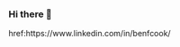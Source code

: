 ### Hi there 👋

<!--
**bfc782/bfc782** is a ✨ _special_ ✨ repository because its `README.md` (this file) appears on your GitHub profile.

Here are some ideas to get you started:

- 🔭 I’m currently working on ... a lo-tech, non-profit startup concept that combines datascience and running
- 🌱 I’m currently learning ... Dash, Django and Deutsch!
- 🤔 I’m looking for help with ... keeping design clear and simple
- 💬 Ask me about ... my Wittgenstein theories
- 📫 How to reach me: ...--> <a> href:https://www.linkedin.com/in/benfcook/ </a> <!--
- 😄 Pronouns: ... 
- ⚡ Fun fact: ...
-->
